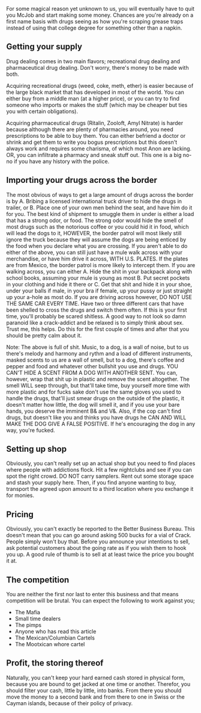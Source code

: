 For some magical reason yet unknown to us, you will eventually have to
quit you McJob and start making some money. Chances are you're already
on a first name basis with drugs seeing as how you're scraping grease
traps instead of using that college degree for something other than a
napkin.

## Getting your supply

Drug dealing comes in two main flavors; recreational drug dealing and
pharmaceutical drug dealing. Don't worry, there's money to be made with
both.

Acquiring recreational drugs (weed, coke, meth, ether) is easier because
of the large black market that has developed in most of the world. You
can either buy from a middle man (at a higher price), or you can try to
find someone who imports or makes the stuff (which may be cheaper but
ties you with certain obligations).

Acquiring pharmaceutical drugs (Ritalin, Zooloft, Amyl Nitrate) is
harder because although there are plenty of pharmacies around, you need
prescriptions to be able to buy them. You can either befriend a doctor
or shrink and get them to write you bogus prescriptions but this doesn't
always work and requires some charisma, of which most Anon are lacking.
OR, you can infiltrate a pharmacy and sneak stuff out. This one is a big
no-no if you have any history with the police.

## Importing your drugs across the border

The most obvious of ways to get a large amount of drugs across the
border is by A. Bribing a licensed international truck driver to hide
the drugs in trailer, or B. Place one of your own men behind the seat,
and have him do it for you. The best kind of shipment to smuggle them in
under is either a load that has a strong odor, or food. The strong odor
would hide the smell of most drugs such as the notorious coffee or you
could hid it in food, which will lead the dogs to it, HOWEVER, the
border patrol will most likely still ignore the truck because they will
assume the dogs are being enticed by the food when you declare what you
are crossing. If you aren't able to do either of the above, you can
still just have a mule walk across with your merchandise, or have him
drive it across, WITH U.S. PLATES. If the plates are from Mexico, the
border patrol is more likely to intercept them. If you are walking
across, you can either A. Hide the shit in your backpack along with
school books, assuming your mule is young as most B. Put secret pockets
in your clothing and hide it there or C. Get that shit and hide it in
your shoe, under your balls if male, in your bra if female, up your
pussy or just straight up your a-hole as most do. If you are driving
across however, DO NOT USE THE SAME CAR EVERY TIME. Have two or three
different cars that have been shelled to cross the drugs and switch them
often. If this is your first time, you'll probably be scared shitless. A
good way to not look so damn paranoid like a crack-addict and be relaxed
is to simply think about sex. Trust me, this helps. Do this for the
first couple of times and after that you should be pretty calm about it.

Note: The above is full of shit. Music, to a dog, is a wall of noise,
but to us there's melody and harmony and rythm and a load of different
instruments, masked scents to us are a wall of smell, but to a dog,
there's coffee and pepper and food and whatever other bullshit you use
and drugs. YOU CAN'T HIDE A SCENT FROM A DOG WITH ANOTHER SENT. You can,
however, wrap that shit up in plastic and remove the scent altogether.
The smell WILL seep through, but that'll take time, buy yourself more
time with more plastic and for fucks sake don't use the same gloves you
used to handle the drugs, that'll just smear drugs on the outside of the
plastic, it doesn't matter how little, the dog will smell it, and if you
use your bare hands, you deserve the imminent B& and V&. Also, if the
cop can't find drugs, but doesn't like you and thinks you have drugs he
CAN AND WILL MAKE THE DOG GIVE A FALSE POSITIVE. If he's encouraging the
dog in any way, you're fucked.

## Setting up shop

Obviously, you can't really set up an actual shop but you need to find
places where people with addictions flock. Hit a few nightclubs and see
if you can spot the right crowd. DO NOT carry samplers. Rent out some
storage space and stash your supply here. Then, if you find anyone
wanting to buy, transport the agreed upon amount to a third location
where you exchange it for monies.

## Pricing

Obviously, you can't exactly be reported to the Better Business Bureau.
This doesn't mean that you can go around asking 500 bucks for a vial of
Crack. People simply won't buy that. Before you announce your intentions
to sell, ask potential customers about the going rate as if you wish
them to hook you up. A good rule of thumb is to sell at at least twice
the price you bought it at.

## The competition

You are neither the first nor last to enter this business and that means
competition will be brutal. You can expect the following to work against
you;

* The Mafia
* Small time dealers
* The pimps
* Anyone who has read this article
* The Mexican/Columbian Cartels
* The Mootxican whore cartel

## Profit, the storing thereof

Naturally, you can't keep your hard earned cash stored in physical form,
because you are bound to get jacked at one time or another. Therefor,
you should filter your cash, little by little, into banks. From there
you should move the money to a second bank and from there to one in
Swiss or the Cayman islands, because of their policy of privacy.